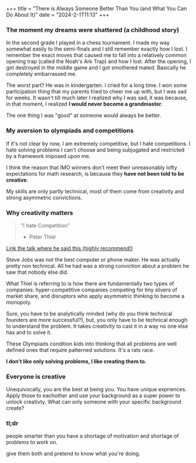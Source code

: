 +++
title = "There is Always Someone Better Than You (and What You Can Do About It)"
date = "2024-2-1T11:13"
+++

### The moment my dreams were shattered (a childhood story)
In the second grade I played in a chess tournament. I made my way somewhat easily to the semi-finals and I still remember exactly how I lost. I remember the exact moves that caused me to fall into a relatively common opening trap (called the Noah's Ark Trap) and how I lost. After the opening, I got destroyed in the middle game and I got smothered mated. Basically he completely embarrassed me. 

The worst part? He was in kindergarten. I cried for a long time. I won some participation thing that my parents tried to cheer me up with, but I was sad for weeks. It wasn't till much later I realized why I was sad, it was because, in that moment, I realized **I would never become a grandmaster**. 

The one thing I was "good" at someone would always be better. 

### My aversion to olympiads and competitions
If it's not clear by now, I am extremely competitive, but I hate competitions. I hate solving problems I can't choose and being subjugated and restricted by a framework imposed upon me. 

I think the reason that IMO winners don't meet their unreasonably lofty expectations for math research, is because they **have not been told to be creative.**

My skills are only partly technical, most of them come from creativity and strong asymmetric convictions.

### Why creativity matters
> "I hate Competition"
> - Peter Thiel

[Link the talk where he said this (highly recommend!)](https://youtu.be/3Fx5Q8xGU8k?si=BweNWg2vDfdA_OvQ)

Steve Jobs was not the best computer or phone maker. He was actually pretty non technical. All he had was a strong conviction about a problem he saw that nobody else did. 

What Thiel is referring to is how there are fundamentally two types of companies: hyper-competitive companies competing for tiny slivers of market share, and disruptors who apply asymmetric thinking to become a monopoly.

Sure, you have to be analytically minded (why do you think technical founders are more successful?), but, you only have to be technical enough to understand the problem. It takes creativity to cast it in a way no one else has and to solve it.

These Olympiads condition kids into thinking that all problems are well defined ones that require patterned solutions. It's a rats race. 

**I don't like only solving problems, I like creating them to.**

### Everyone is creative
Unequivocally, you are the best at being you. You have unique expriences. Apply those to eachother and use your background as a super power to unlock creativty. What can only someone with your specific background create?

### tl;dr
people smarter than you have a shortage of motivation and shortage of problems to work on. 

give them both and pretend to know what you're doing. 
